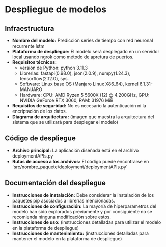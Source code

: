 # Despliegue de modelos

## Infraestructura

- **Nombre del modelo:** Predicción series de tiempo con red neuronal recurrente lstm
- **Plataforma de despliegue:** El modelo será desplegado en un servidor local usando ngrok como método de apretura de puertos.
- **Requisitos técnicos:**
  - versión de Python: python 3.11.3
  - Librerias: fastapi(0.98.0), json(2.0.9), numpy(1.24.3), tensorflow(2.12.0),  sys.
  - Software: Linux base OS (Manjaro Linux X86_64), kernel 6.1.31-MANJARO
  - Hardware: CPU: AMD Ryzen 5 5600X (12) @ 4.200GHz, GPU: NVIDIA GeForce RTX 3060, RAM: 31976 MiB
- **Requisitos de seguridad:** No es necesario la autenticación ni la encriptación de los datos.
- **Diagrama de arquitectura:** (imagen que muestra la arquitectura del sistema que se utilizará para desplegar el modelo)

## Código de despliegue

- **Archivo principal:** La aplicación diseñada está en el archivo deploymentAPIs.py
- **Rutas de acceso a los archivos:** El código puede encontrarse en 'src/nombre_paquete/deployment/deploymentAPIs.py'

## Documentación del despliegue

- **Instrucciones de instalación:** Debe considerar la instalación de los paquetes pip asociados a librerías mencionadas.
- **Instrucciones de configuración:** La mayoría de hiperparametros del modelo han sido explorados previamente y por consiguiente no se recomienda ninguna modificación sobre estos.
- **Instrucciones de uso:** (instrucciones detalladas para utilizar el modelo en la plataforma de despliegue)
- **Instrucciones de mantenimiento:** (instrucciones detalladas para mantener el modelo en la plataforma de despliegue)
